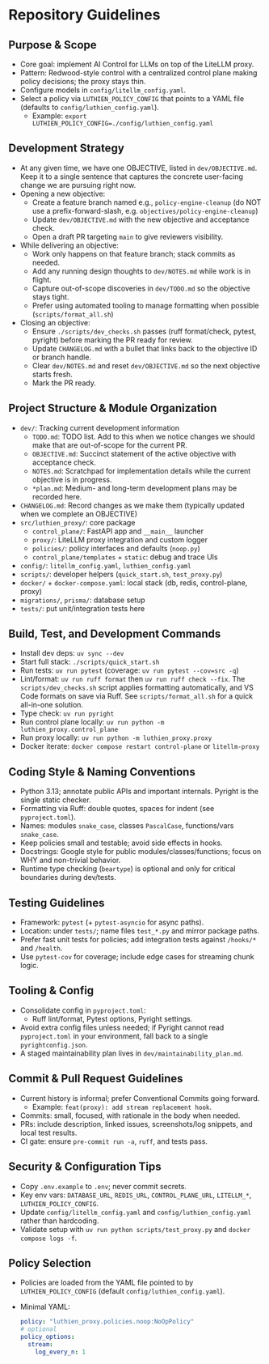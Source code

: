 # Repository Guidelines

## Purpose & Scope

- Core goal: implement AI Control for LLMs on top of the LiteLLM proxy.
- Pattern: Redwood-style control with a centralized control plane making policy decisions; the proxy stays thin.
- Configure models in `config/litellm_config.yaml`.
- Select a policy via `LUTHIEN_POLICY_CONFIG` that points to a YAML file (defaults to `config/luthien_config.yaml`).
  - Example: `export LUTHIEN_POLICY_CONFIG=./config/luthien_config.yaml`

## Development Strategy

- At any given time, we have one OBJECTIVE, listed in `dev/OBJECTIVE.md`. Keep it to a single sentence that captures the concrete user-facing change we are pursuing right now.
- Opening a new objective:
  - Create a feature branch named e.g., `policy-engine-cleanup` (do NOT use a prefix-forward-slash, e.g. `objectives/policy-engine-cleanup`)
  - Update `dev/OBJECTIVE.md` with the new objective and acceptance check.
  - Open a draft PR targeting `main` to give reviewers visibility.
- While delivering an objective:
  - Work only happens on that feature branch; stack commits as needed.
  - Add any running design thoughts to `dev/NOTES.md` while work is in flight.
  - Capture out-of-scope discoveries in `dev/TODO.md` so the objective stays tight.
  - Prefer using automated tooling to manage formatting when possible (`scripts/format_all.sh`)
- Closing an objective:
  - Ensure `./scripts/dev_checks.sh` passes (ruff format/check, pytest, pyright) before marking the PR ready for review.
  - Update `CHANGELOG.md` with a bullet that links back to the objective ID or branch handle.
  - Clear `dev/NOTES.md` and reset `dev/OBJECTIVE.md` so the next objective starts fresh.
  - Mark the PR ready.

## Project Structure & Module Organization

- `dev/`: Tracking current development information
  - `TODO.md`: TODO list. Add to this when we notice changes we should make that are out-of-scope for the current PR.
  - `OBJECTIVE.md`: Succinct statement of the active objective with acceptance check.
  - `NOTES.md`: Scratchpad for implementation details while the current objective is in progress.
  - `*plan.md`: Medium- and long-term development plans may be recorded here.
- `CHANGELOG.md`: Record changes as we make them (typically updated when we complete an OBJECTIVE)
- `src/luthien_proxy/`: core package
  - `control_plane/`: FastAPI app and `__main__` launcher
  - `proxy/`: LiteLLM proxy integration and custom logger
  - `policies/`: policy interfaces and defaults (`noop.py`)
  - `control_plane/templates` + `static`: debug and trace UIs
- `config/`: `litellm_config.yaml`, `luthien_config.yaml`
- `scripts/`: developer helpers (`quick_start.sh`, `test_proxy.py`)
- `docker/` + `docker-compose.yaml`: local stack (db, redis, control-plane, proxy)
- `migrations/`, `prisma/`: database setup
- `tests/`: put unit/integration tests here

## Build, Test, and Development Commands

- Install dev deps: `uv sync --dev`
- Start full stack: `./scripts/quick_start.sh`
- Run tests: `uv run pytest` (coverage: `uv run pytest --cov=src -q`)
- Lint/format: `uv run ruff format` then `uv run ruff check --fix`. The `scripts/dev_checks.sh` script applies formatting automatically, and VS Code formats on save via Ruff. See `scripts/format_all.sh` for a quick all-in-one solution.
- Type check: `uv run pyright`
- Run control plane locally: `uv run python -m luthien_proxy.control_plane`
- Run proxy locally: `uv run python -m luthien_proxy.proxy`
- Docker iterate: `docker compose restart control-plane` or `litellm-proxy`

## Coding Style & Naming Conventions

- Python 3.13; annotate public APIs and important internals. Pyright is the single static checker.
- Formatting via Ruff: double quotes, spaces for indent (see `pyproject.toml`).
- Names: modules `snake_case`, classes `PascalCase`, functions/vars `snake_case`.
- Keep policies small and testable; avoid side effects in hooks.
- Docstrings: Google style for public modules/classes/functions; focus on WHY and non-trivial behavior.
- Runtime type checking (`beartype`) is optional and only for critical boundaries during dev/tests.

## Testing Guidelines

- Framework: `pytest` (+ `pytest-asyncio` for async paths).
- Location: under `tests/`; name files `test_*.py` and mirror package paths.
- Prefer fast unit tests for policies; add integration tests against `/hooks/*` and `/health`.
- Use `pytest-cov` for coverage; include edge cases for streaming chunk logic.

## Tooling & Config

- Consolidate config in `pyproject.toml`:
  - Ruff lint/format, Pytest options, Pyright settings.
- Avoid extra config files unless needed; if Pyright cannot read `pyproject.toml` in your environment, fall back to a single `pyrightconfig.json`.
- A staged maintainability plan lives in `dev/maintainability_plan.md`.

## Commit & Pull Request Guidelines

- Current history is informal; prefer Conventional Commits going forward.
  - Example: `feat(proxy): add stream replacement hook`.
- Commits: small, focused, with rationale in the body when needed.
- PRs: include description, linked issues, screenshots/log snippets, and local test results.
- CI gate: ensure `pre-commit run -a`, `ruff`, and tests pass.

## Security & Configuration Tips

- Copy `.env.example` to `.env`; never commit secrets.
- Key env vars: `DATABASE_URL`, `REDIS_URL`, `CONTROL_PLANE_URL`, `LITELLM_*`, `LUTHIEN_POLICY_CONFIG`.
- Update `config/litellm_config.yaml` and `config/luthien_config.yaml` rather than hardcoding.
- Validate setup with `uv run python scripts/test_proxy.py` and `docker compose logs -f`.

## Policy Selection

- Policies are loaded from the YAML file pointed to by `LUTHIEN_POLICY_CONFIG` (default `config/luthien_config.yaml`).
- Minimal YAML:

  ```yaml
  policy: "luthien_proxy.policies.noop:NoOpPolicy"
  # optional
  policy_options:
    stream:
      log_every_n: 1
  ```
